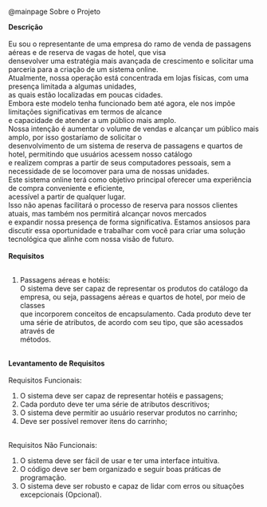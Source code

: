 @mainpage Sobre o Projeto

<b>Descrição</b><br><br>
Eu sou o representante de uma empresa do ramo de venda de passagens aéreas e de reserva de vagas de hotel, que visa<br>
densevolver uma estratégia mais avançada de crescimento e solicitar uma parceria para a criação de um sistema online.<br>
Atualmente, nossa operação está concentrada em lojas físicas, com uma presença limitada a algumas unidades,<br>
as quais estão localizadas em poucas cidades.<br>
Embora este modelo tenha funcionado bem até agora, ele nos impõe limitações significativas em termos de alcance<br>
e capacidade de atender a um público mais amplo.<br>
Nossa intenção é aumentar o volume de vendas e alcançar um público mais amplo, por isso gostaríamo de solicitar o<br>
desenvolvimento de um sistema de reserva de passagens e quartos de hotel, permitindo que usuários acessem nosso catálogo<br>
e realizem compras a partir de seus computadores pessoais, sem a necessidade de se locomover para uma de nossas unidades.<br>
Este sistema online terá como objetivo principal oferecer uma experiência de compra conveniente e eficiente,<br>
acessível a partir de qualquer lugar.<br>
Isso não apenas facilitará o processo de reserva para nossos clientes atuais, mas também nos permitirá alcançar novos mercados<br>
e expandir nossa presença de forma significativa.
Estamos ansiosos para discutir essa oportunidade e trabalhar com você para criar uma solução tecnológica que alinhe com nossa visão de futuro.<br><br>
<b>Requisitos</b><br><br>
1. Passagens aéreas e hotéis:<br>
O sistema deve ser capaz de representar os produtos do catálogo da empresa, ou seja, passagens aéreas e quartos de hotel, por meio de classes<br>
que incorporem conceitos de encapsulamento. Cada produto deve ter uma série de atributos, de acordo com seu tipo, que são acessados através de<br>
métodos.<br><br>

<b>Levantamento de Requisitos</b><br><br>
Requisitos Funcionais:<br>
1. O sistema deve ser capaz de representar hotéis e passagens;<br>
2. Cada porduto deve ter uma série de atributos descritivos;<br>
3. O sistema deve permitir ao usuário reservar produtos no carrinho;<br>
4. Deve ser possível remover itens do carrinho;<br><br>

Requisitos Não Funcionais:<br>
1. O sistema deve ser fácil de usar e ter uma interface intuitiva.<br>
2. O código deve ser bem organizado e seguir boas práticas de programação.<br>
3. O sistema deve ser robusto e capaz de lidar com erros ou situações excepcionais (Opcional).<br>
